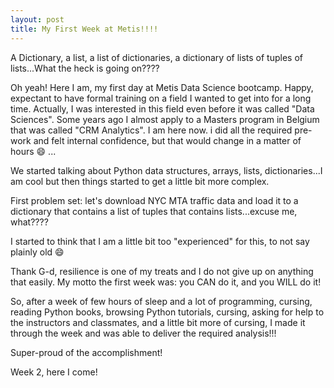 ```yaml
---
layout: post
title: My First Week at Metis!!!!
---
```


A Dictionary, a list, a list of dictionaries, a dictionary of lists of tuples of lists...What the heck is going on????

Oh yeah! Here I am, my first day at Metis Data Science bootcamp. Happy, expectant to have formal training on a field I wanted to get into for a long time. Actually, I was interested in this field even before it was called "Data Sciences". Some years ago I almost apply to a Masters program in Belgium that was called "CRM Analytics".
I am here now. i did all the required pre-work and felt internal confidence, but that would change in a matter of hours :smile: ...

We started talking about Python data structures, arrays, lists, dictionaries...I am cool but then things started to get a little bit more complex.

First problem set: let's download NYC MTA traffic data and load it to a dictionary that contains a list of tuples that contains lists...excuse me, what????

I started to think that I am a little bit too "experienced" for this, to not say plainly old :smile:

Thank G-d, resilience is one of my treats and I do not give up on anything that easily. My motto the first week was: you CAN do it, and you WILL do it!

So, after a week of few hours of sleep and a lot of programming, cursing, reading Python books, browsing Python tutorials, cursing, asking for help to the instructors and classmates, and a little bit more of cursing, I made it through the week and was able to deliver the required analysis!!!

Super-proud of the accomplishment!

Week 2, here I come!




